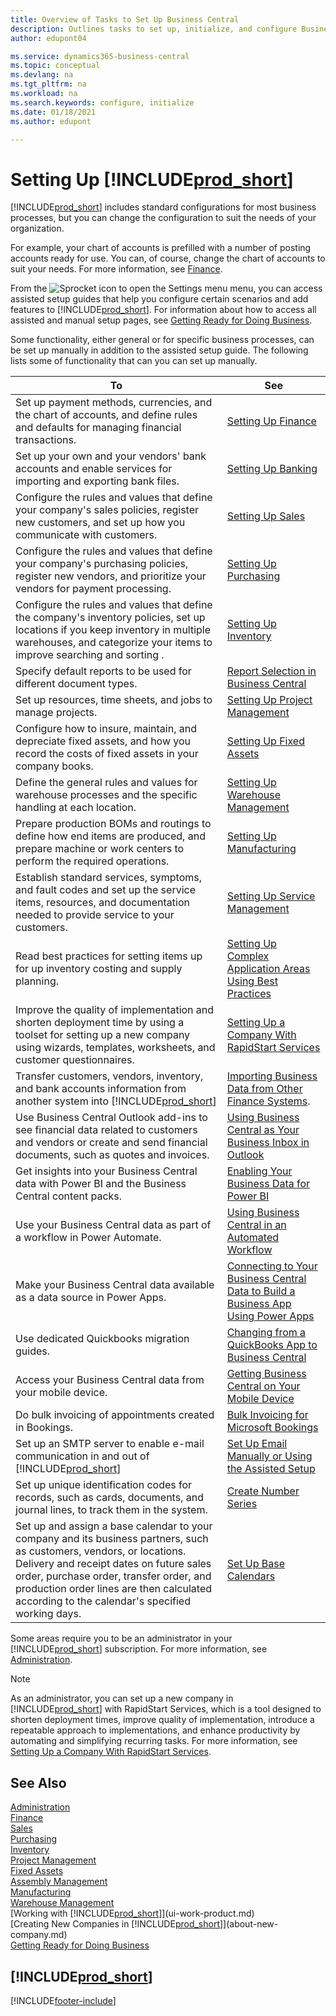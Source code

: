 ```yaml
---
title: Overview of Tasks to Set Up Business Central
description: Outlines tasks to set up, initialize, and configure Business Central to suit your needs.
author: edupont04

ms.service: dynamics365-business-central
ms.topic: conceptual
ms.devlang: na
ms.tgt_pltfrm: na
ms.workload: na
ms.search.keywords: configure, initialize
ms.date: 01/18/2021
ms.author: edupont

---
```

# Setting Up [!INCLUDE[prod_short](includes/prod_short.md)]

[!INCLUDE[prod_short](includes/prod_short.md)] includes standard configurations for most business processes, but you can change the configuration to suit the needs of your organization.

For example, your chart of accounts is prefilled with a number of posting accounts ready for use. You can, of course, change the chart of accounts to suit your needs. For more information, see [Finance](finance.md).

From the ![Sprocket icon to open the Settings menu](media/ui-experience/settings_icon_small.png) menu, you can access assisted setup guides that help you configure certain scenarios and add features to [!INCLUDE[prod_short](includes/prod_short.md)]. For information about how to access all assisted and manual setup pages, see [Getting Ready for Doing Business](ui-get-ready-business.md).

Some functionality, either general or for specific business processes, can be set up manually in addition to the assisted setup guide. The following lists some of functionality that can you can set up manually.

| To | See |
| --- | --- |
| Set up payment methods, currencies, and the chart of accounts, and define rules and defaults for managing financial transactions. |[Setting Up Finance](finance-setup-finance.md) |
| Set up your own and your vendors' bank accounts and enable services for importing and exporting bank files. |[Setting Up Banking](bank-setup-banking.md) |
| Configure the rules and values that define your company's sales policies, register new customers, and set up how you communicate with customers. |[Setting Up Sales](sales-setup-sales.md) |
| Configure the rules and values that define your company's purchasing policies, register new vendors, and prioritize your vendors for payment processing. |[Setting Up Purchasing](purchasing-setup-purchasing.md) |
| Configure the rules and values that define the company's inventory policies, set up locations if you keep inventory in multiple warehouses, and categorize your items to improve searching and sorting . |[Setting Up Inventory](inventory-setup-inventory.md) |
|Specify default reports to be used for different document types.|[Report Selection in Business Central](across-report-selections.md)|
| Set up resources, time sheets, and jobs to manage projects. |[Setting Up Project Management](projects-setup-projects.md) |
| Configure how to insure, maintain, and depreciate fixed assets, and how you record the costs of fixed assets in your company books. |[Setting Up Fixed Assets](fa-setup.md) |
|Define the general rules and values for warehouse processes and the specific handling at each location.|[Setting Up Warehouse Management](warehouse-setup-warehouse.md)|
|Prepare production BOMs and routings to define how end items are produced, and prepare machine or work centers to perform the required operations.|[Setting Up Manufacturing](production-configure-production-processes.md)|
|Establish standard services, symptoms, and fault codes and set up the service items, resources, and documentation needed to provide service to your customers.|[Setting Up Service Management](service-setup-service.md)|
|Read best practices for setting items up for up inventory costing and supply planning.|[Setting Up Complex Application Areas Using Best Practices](set-up-complex-application-areas-using-best-practices.md)|
|Improve the quality of implementation and shorten deployment time by using a toolset for setting up a new company using wizards, templates, worksheets, and customer questionnaires.|[Setting Up a Company With RapidStart Services](admin-set-up-a-company-with-rapidstart.md)|
|Transfer customers, vendors, inventory, and bank accounts information from another system into [!INCLUDE[prod_short](includes/prod_short.md)]|[Importing Business Data from Other Finance Systems](across-import-data-configuration-packages.md).|
|Use Business Central Outlook add-ins to see financial data related to customers and vendors or create and send financial documents, such as quotes and invoices.|[Using Business Central as Your Business Inbox in Outlook](admin-outlook.md)|
|Get insights into your Business Central data with Power BI and the Business Central content packs.|[Enabling Your Business Data for Power BI](admin-powerbi.md)|
|Use your Business Central data as part of a workflow in Power Automate.|[Using Business Central in an Automated Workflow](across-how-use-financials-data-source-flow.md)|
|Make your Business Central data available as a data source in Power Apps.|[Connecting to Your Business Central Data to Build a Business App Using Power Apps](across-how-use-financials-data-source-powerapps.md)|
|Use dedicated Quickbooks migration guides.|[Changing from a QuickBooks App to Business Central](across-quickbooks-to-business-edition.md)|
|Access your Business Central data from your mobile device.|[Getting Business Central on Your Mobile Device](install-mobile-app.md)|
|Do bulk invoicing of appointments created in Bookings.|[Bulk Invoicing for Microsoft Bookings](finance-bookings.md)|
|Set up an SMTP server to enable e-mail communication in and out of [!INCLUDE[prod_short](includes/prod_short.md)]| [Set Up Email Manually or Using the Assisted Setup](admin-how-setup-email.md)|
| Set up unique identification codes for records, such as cards, documents, and journal lines, to track them in the system. |[Create Number Series](ui-create-number-series.md) |
|Set up and assign a base calendar to your company and its business partners, such as customers, vendors, or locations. Delivery and receipt dates on future sales order, purchase order, transfer order, and production order lines are then calculated according to the calendar's specified working days.|[Set Up Base Calendars](across-how-to-assign-base-calendars.md)|

Some areas require you to be an administrator in your [!INCLUDE[prod_short](includes/prod_short.md)] subscription. For more information, see [Administration](admin-setup-and-administration.md).  

> [!NOTE]
> As an administrator, you can set up a new company in [!INCLUDE[prod_short](includes/prod_short.md)] with RapidStart Services, which is a tool designed to shorten deployment times, improve quality of implementation, introduce a repeatable approach to implementations, and enhance productivity by automating and simplifying recurring tasks. For more information, see [Setting Up a Company With RapidStart Services](admin-set-up-a-company-with-rapidstart.md).

## See Also

[Administration](admin-setup-and-administration.md)  
[Finance](finance.md)  
[Sales](sales-manage-sales.md)  
[Purchasing](purchasing-manage-purchasing.md)  
[Inventory](inventory-manage-inventory.md)  
[Project Management](projects-manage-projects.md)  
[Fixed Assets](fa-manage.md)  
[Assembly Management](assembly-assemble-items.md)  
[Manufacturing](production-manage-manufacturing.md)  
[Warehouse Management](warehouse-manage-warehouse.md)  
[Working with [!INCLUDE[prod_short](includes/prod_short.md)]](ui-work-product.md)  
[Creating New Companies in [!INCLUDE[prod_short](includes/prod_short.md)]](about-new-company.md)  
[Getting Ready for Doing Business](ui-get-ready-business.md)  

## [!INCLUDE[prod_short](includes/free_trial_md.md)]  


[!INCLUDE[footer-include](includes/footer-banner.md)]